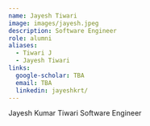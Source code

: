 ```yaml
---
name: Jayesh Tiwari
image: images/jayesh.jpeg
description: Software Engineer
role: alumni
aliases:
  - Tiwari J
  - Jayesh Tiwari
links:
  google-scholar: TBA
  email: TBA
  linkedin: jayeshkrt/
---
```


Jayesh Kumar Tiwari
Software Engineer
